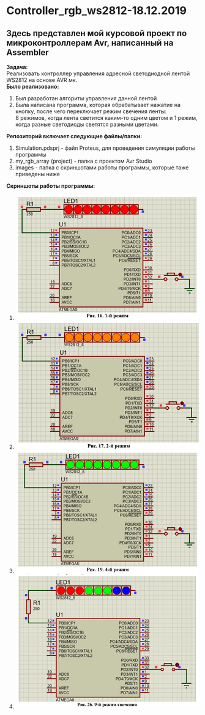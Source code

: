 # Controller_rgb_ws2812-18.12.2019
## Здесь представлен мой курсовой проект по микроконтроллерам Avr, написанный на Assembler
**Задача:**  
Реализовать контроллер управления адресной светодиодной лентой WS2812 на основе AVR мк.  
**Было реализовано:**  
1. Был разработан алгоритм управления данной лентой
2. Была написана программа, которая обрабатывает нажатие на кнопку, после чего переключает режим свечения ленты:  
8 режимов, когда лента светится каким-то одним цветом и 1 режим, когда разные светодиоды светятся разными цветами.

**Репозиторий включает следующие файлы/папки:**  
1. Simulation.pdsprj - файл Proteus, для проведения симуляции работы программы
2. my_rgb_array (project) - папка с проектом Avr Studio
3. images - папка с скриншотами работы программы, которые таже приведены ниже  

**Скриншоты работы программы:**  
1. ![test1](https://github.com/d1den/Controller_rgb_ws2812-18.12.2019/blob/master/images/test1.JPG "test1")
2. ![test2](https://github.com/d1den/Controller_rgb_ws2812-18.12.2019/blob/master/images/test2.JPG "test2")
3. ![test3](https://github.com/d1den/Controller_rgb_ws2812-18.12.2019/blob/master/images/test3.JPG "test3")
4. ![test4](https://github.com/d1den/Controller_rgb_ws2812-18.12.2019/blob/master/images/test4.JPG "test4")
